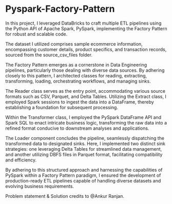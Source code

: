 # Pyspark-Factory-Pattern
In this project, I leveraged DataBricks to craft multiple ETL pipelines using the Python API of Apache Spark, PySpark, implementing the Factory Pattern for robust and scalable code.

The dataset I utilized comprises sample ecommerce information, encompassing customer details, product specifics, and transaction records, sourced from the source_csv_files folder.

The Factory Pattern emerges as a cornerstone in Data Engineering pipelines, particularly those dealing with diverse data sources. By adhering closely to this pattern, I architected classes for reading, extracting, transforming, loading, orchestrating workflows, and managing sinks.

The Reader class serves as the entry point, accommodating various source formats such as CSV, Parquet, and Delta Tables. Utilizing the Extract class, I employed Spark sessions to ingest the data into a DataFrame, thereby establishing a foundation for subsequent processing.

Within the Transformer class, I employed the PySpark DataFrame API and Spark SQL to enact intricate business logic, transforming the raw data into a refined format conducive to downstream analyses and applications.

The Loader component concludes the pipeline, seamlessly dispatching the transformed data to designated sinks. Here, I implemented two distinct sink strategies: one leveraging Delta Tables for streamlined data management, and another utilizing DBFS files in Parquet format, facilitating compatibility and efficiency.

By adhering to this structured approach and harnessing the capabilities of PySpark within a Factory Pattern paradigm, I ensured the development of production-ready ETL pipelines capable of handling diverse datasets and evolving business requirements.


Problem statement & Solution credits to @Ankur Ranjan.